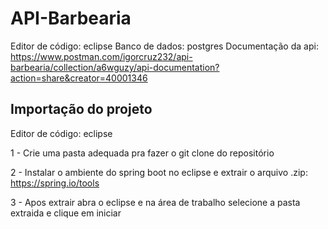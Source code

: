 # API-Barbearia
Editor de código: eclipse
Banco de dados: postgres
Documentação da api: https://www.postman.com/igorcruz232/api-barbearia/collection/a6wguzy/api-documentation?action=share&creator=40001346

## Importação do projeto
Editor de código: eclipse 

1 - Crie uma pasta adequada pra fazer o git clone do repositório

2 - Instalar o ambiente do spring boot no eclipse e extrair o arquivo .zip: https://spring.io/tools

3 - Apos extrair abra o eclipse e na área de trabalho selecione a pasta extraida e clique em iniciar

#

